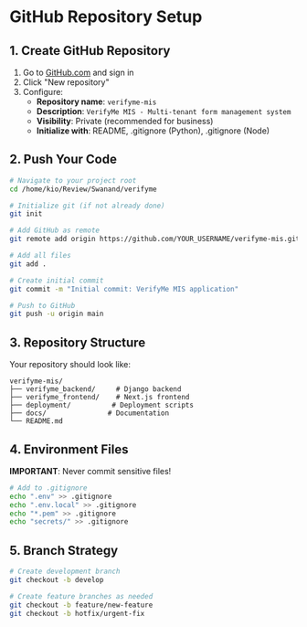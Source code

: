 # GitHub Repository Setup

## 1. Create GitHub Repository

1. Go to [GitHub.com](https://github.com) and sign in
2. Click "New repository"
3. Configure:
   - **Repository name**: `verifyme-mis`
   - **Description**: `VerifyMe MIS - Multi-tenant form management system`
   - **Visibility**: Private (recommended for business)
   - **Initialize with**: README, .gitignore (Python), .gitignore (Node)

## 2. Push Your Code

```bash
# Navigate to your project root
cd /home/kio/Review/Swanand/verifyme

# Initialize git (if not already done)
git init

# Add GitHub as remote
git remote add origin https://github.com/YOUR_USERNAME/verifyme-mis.git

# Add all files
git add .

# Create initial commit
git commit -m "Initial commit: VerifyMe MIS application"

# Push to GitHub
git push -u origin main
```

## 3. Repository Structure

Your repository should look like:
```
verifyme-mis/
├── verifyme_backend/     # Django backend
├── verifyme_frontend/    # Next.js frontend
├── deployment/          # Deployment scripts
├── docs/               # Documentation
└── README.md
```

## 4. Environment Files

**IMPORTANT**: Never commit sensitive files!

```bash
# Add to .gitignore
echo ".env" >> .gitignore
echo ".env.local" >> .gitignore
echo "*.pem" >> .gitignore
echo "secrets/" >> .gitignore
```

## 5. Branch Strategy

```bash
# Create development branch
git checkout -b develop

# Create feature branches as needed
git checkout -b feature/new-feature
git checkout -b hotfix/urgent-fix
``` 